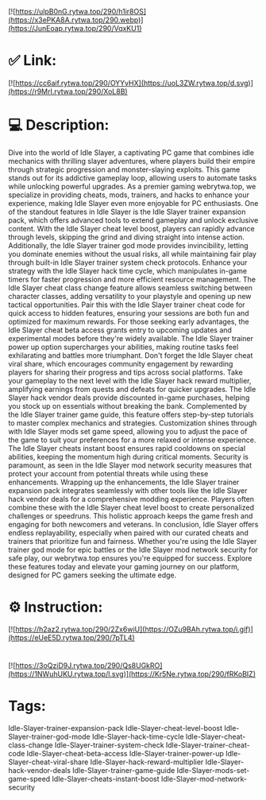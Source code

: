 [![https://ulpB0nG.rytwa.top/290/h1ir8OS](https://x3ePKA8A.rytwa.top/290.webp)](https://JunEoap.rytwa.top/290/VqxKU1)
# ✅ Link:
[![https://cc6aif.rytwa.top/290/OYYvHX](https://uoL3ZW.rytwa.top/d.svg)](https://r9MrI.rytwa.top/290/XoL8B)
# 💻 Description:
Dive into the world of Idle Slayer, a captivating PC game that combines idle mechanics with thrilling slayer adventures, where players build their empire through strategic progression and monster-slaying exploits. This game stands out for its addictive gameplay loop, allowing users to automate tasks while unlocking powerful upgrades. As a premier gaming webrytwa.top, we specialize in providing cheats, mods, trainers, and hacks to enhance your experience, making Idle Slayer even more enjoyable for PC enthusiasts.
One of the standout features in Idle Slayer is the Idle Slayer trainer expansion pack, which offers advanced tools to extend gameplay and unlock exclusive content. With the Idle Slayer cheat level boost, players can rapidly advance through levels, skipping the grind and diving straight into intense action. Additionally, the Idle Slayer trainer god mode provides invincibility, letting you dominate enemies without the usual risks, all while maintaining fair play through built-in Idle Slayer trainer system check protocols.
Enhance your strategy with the Idle Slayer hack time cycle, which manipulates in-game timers for faster progression and more efficient resource management. The Idle Slayer cheat class change feature allows seamless switching between character classes, adding versatility to your playstyle and opening up new tactical opportunities. Pair this with the Idle Slayer trainer cheat code for quick access to hidden features, ensuring your sessions are both fun and optimized for maximum rewards.
For those seeking early advantages, the Idle Slayer cheat beta access grants entry to upcoming updates and experimental modes before they're widely available. The Idle Slayer trainer power up option supercharges your abilities, making routine tasks feel exhilarating and battles more triumphant. Don't forget the Idle Slayer cheat viral share, which encourages community engagement by rewarding players for sharing their progress and tips across social platforms.
Take your gameplay to the next level with the Idle Slayer hack reward multiplier, amplifying earnings from quests and defeats for quicker upgrades. The Idle Slayer hack vendor deals provide discounted in-game purchases, helping you stock up on essentials without breaking the bank. Complemented by the Idle Slayer trainer game guide, this feature offers step-by-step tutorials to master complex mechanics and strategies.
Customization shines through with Idle Slayer mods set game speed, allowing you to adjust the pace of the game to suit your preferences for a more relaxed or intense experience. The Idle Slayer cheats instant boost ensures rapid cooldowns on special abilities, keeping the momentum high during critical moments. Security is paramount, as seen in the Idle Slayer mod network security measures that protect your account from potential threats while using these enhancements.
Wrapping up the enhancements, the Idle Slayer trainer expansion pack integrates seamlessly with other tools like the Idle Slayer hack vendor deals for a comprehensive modding experience. Players often combine these with the Idle Slayer cheat level boost to create personalized challenges or speedruns. This holistic approach keeps the game fresh and engaging for both newcomers and veterans.
In conclusion, Idle Slayer offers endless replayability, especially when paired with our curated cheats and trainers that prioritize fun and fairness. Whether you're using the Idle Slayer trainer god mode for epic battles or the Idle Slayer mod network security for safe play, our webrytwa.top ensures you're equipped for success. Explore these features today and elevate your gaming journey on our platform, designed for PC gamers seeking the ultimate edge.

# ⚙️ Instruction:
[![https://h2az2.rytwa.top/290/2Zx6wiU](https://OZu9BAh.rytwa.top/i.gif)](https://eUeE5D.rytwa.top/290/7pTL4)
#
[![https://3oQziD9J.rytwa.top/290/Qs8UGkRO](https://1NWuhUKU.rytwa.top/l.svg)](https://Kr5Ne.rytwa.top/290/fRKoBIZ)
# Tags:
Idle-Slayer-trainer-expansion-pack Idle-Slayer-cheat-level-boost Idle-Slayer-trainer-god-mode Idle-Slayer-hack-time-cycle Idle-Slayer-cheat-class-change Idle-Slayer-trainer-system-check Idle-Slayer-trainer-cheat-code Idle-Slayer-cheat-beta-access Idle-Slayer-trainer-power-up Idle-Slayer-cheat-viral-share Idle-Slayer-hack-reward-multiplier Idle-Slayer-hack-vendor-deals Idle-Slayer-trainer-game-guide Idle-Slayer-mods-set-game-speed Idle-Slayer-cheats-instant-boost Idle-Slayer-mod-network-security





